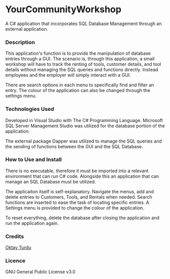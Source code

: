 # YourCommunityWorkshop
A C# application that incorporates SQL Database Management through an external application.

### Description

This application's function is to provide the manipulation of database entries through a GUI. The scenario is, through this application, a small workshop will have to track the renting of tools, customer details, and tool details without managing the SQL queries and functions directly. Instead employees and the employer will simply interact with a GUI.

There are search options in each menu to specifically find and filter an entry. The colour of the application can also be changed through the settings menu.

### Technologies Used

Developed in Visual Studio with The C# Programming Language.
Microsoft SQL Server Management Studio was utilized for the database portion of the application.

The external package Dapper was utilized to manage the SQL queries and the sending of functions between the GUI and the SQL Database.

### How to Use and Install

There is no executable, therefore it must be imported into a relevant environment that can run C# code. Alongside this an application that can manage an SQL Database must be utilized.

The applicaiton itself is self-explanatory. Navigate the menus, add and delete entries to Customers, Tools, and Rentals when needed. Search functions are inserted to ease the task 
of locating specific entries. A Settings menu is provided to change the colour of the application.

To reset everything, delete the database after closing the application and run the application again.

### Credits

<a href="https://www.linkedin.com/in/oktay-turdu/">Oktay Turdu</a>

### Licence

GNU General Public License v3.0
